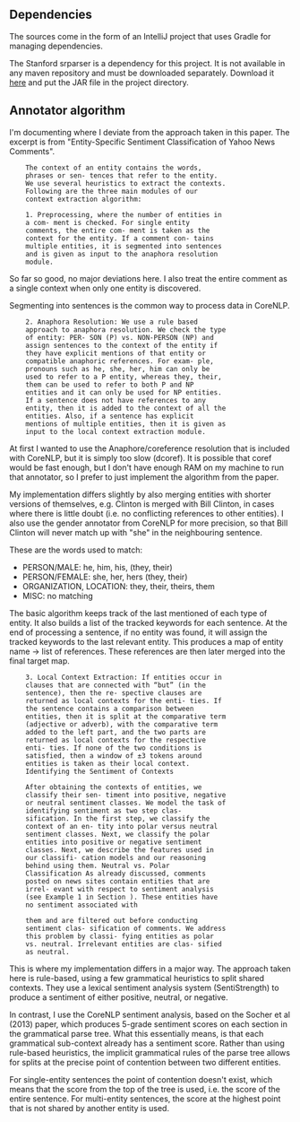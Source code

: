 Dependencies
------------
The sources come in the form of an IntelliJ project
that uses Gradle for managing dependencies.

The Stanford srparser is a dependency for this project.
It is not available in any maven repository
and must be downloaded separately.
Download it [here](http://nlp.stanford.edu/software/stanford-srparser-2014-10-23-models.jar)
and put the JAR file in the project directory.


Annotator algorithm
-------------------

I'm documenting where I deviate from the approach taken in this
paper. The excerpt is from "Entity-Specific Sentiment
Classification of Yahoo News Comments".

```
    The context of an entity contains the words,
    phrases or sen- tences that refer to the entity.
    We use several heuristics to extract the contexts.
    Following are the three main modules of our
    context extraction algorithm:

    1. Preprocessing, where the number of entities in
    a com- ment is checked. For single entity
    comments, the entire com- ment is taken as the
    context for the entity. If a comment con- tains
    multiple entities, it is segmented into sentences
    and is given as input to the anaphora resolution
    module.
```

So far so good, no major deviations here.
I also treat the entire comment as a single context when only
one entity is discovered.

Segmenting into sentences is the common way to process
data in CoreNLP.

```
    2. Anaphora Resolution: We use a rule based
    approach to anaphora resolution. We check the type
    of entity: PER- SON (P) vs. NON-PERSON (NP) and
    assign sentences to the context of the entity if
    they have explicit mentions of that entity or
    compatible anaphoric references. For exam- ple,
    pronouns such as he, she, her, him can only be
    used to refer to a P entity, whereas they, their,
    them can be used to refer to both P and NP
    entities and it can only be used for NP entities.
    If a sentence does not have references to any
    entity, then it is added to the context of all the
    entities. Also, if a sentence has explicit
    mentions of multiple entities, then it is given as
    input to the local context extraction module.
```

At first I wanted to use the Anaphore/coreference resolution
that is included with CoreNLP, but it is simply too slow (dcoref).
It is possible that coref would be fast enough,
but I don't have enough RAM on my machine to run that annotator,
so I prefer to just implement the algorithm from the paper.

My implementation differs  slightly by also merging entities
with shorter versions of themselves,
e.g. Clinton is merged with Bill Clinton,
in cases where there is little doubt
(i.e. no conflicting references to other entities).
I also use the gender annotator from CoreNLP for more precision,
so that Bill Clinton will never match up with "she" in the
neighbouring sentence.

These are the words used to match:

* PERSON/MALE: he, him, his, (they, their)
* PERSON/FEMALE: she, her, hers (they, their)
* ORGANIZATION, LOCATION: they, their, theirs, them
* MISC: no matching

The basic algorithm keeps track of the last mentioned of each type
of entity.
It also builds a list of the tracked keywords for each sentence.
At the end of processing a sentence, if no entity was found,
it will assign the tracked keywords to the last relevant entity.
This produces a map of entity name -> list of references.
These references are then later merged into the final target map.

```
    3. Local Context Extraction: If entities occur in
    clauses that are connected with “but” (in the
    sentence), then the re- spective clauses are
    returned as local contexts for the enti- ties. If
    the sentence contains a comparison between
    entities, then it is split at the comparative term
    (adjective or adverb), with the comparative term
    added to the left part, and the two parts are
    returned as local contexts for the respective
    enti- ties. If none of the two conditions is
    satisfied, then a window of ±3 tokens around
    entities is taken as their local context.
    Identifying the Sentiment of Contexts

    After obtaining the contexts of entities, we
    classify their sen- timent into positive, negative
    or neutral sentiment classes. We model the task of
    identifying sentiment as two step clas-
    sification. In the first step, we classify the
    context of an en- tity into polar versus neutral
    sentiment classes. Next, we classify the polar
    entities into positive or negative sentiment
    classes. Next, we describe the features used in
    our classifi- cation models and our reasoning
    behind using them. Neutral vs. Polar
    Classification As already discussed, comments
    posted on news sites contain entities that are
    irrel- evant with respect to sentiment analysis
    (see Example 1 in Section ). These entities have
    no sentiment associated with

    them and are filtered out before conducting
    sentiment clas- sification of comments. We address
    this problem by classi- fying entities as polar
    vs. neutral. Irrelevant entities are clas- sified
    as neutral.
```

This is where my implementation differs in a major way.
The approach taken here is rule-based, using a few grammatical
heuristics to split shared contexts.
They use a lexical sentiment analysis system (SentiStrength)
to produce a sentiment of either positive, neutral, or negative.

In contrast, I use the CoreNLP sentiment analysis,
based on the Socher et al (2013) paper,
which produces 5-grade sentiment scores on each section
in the grammatical parse tree.
What this essentially means, is that each grammatical sub-context
already has a sentiment score.
Rather than using rule-based heuristics,
the implicit grammatical rules of the parse tree
allows for splits at the precise point of contention
between two different entities.

For single-entity sentences the point of contention doesn't exist,
which means that the score from the top of the tree is used,
i.e. the score of the entire sentence.
For multi-entity sentences, the score at the highest point
that is not shared by another entity is used.
